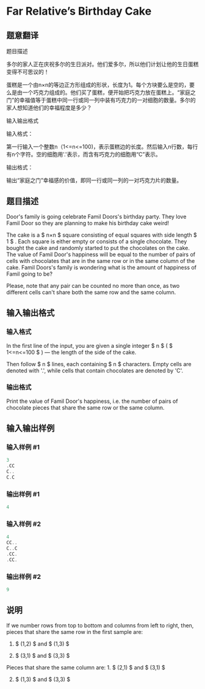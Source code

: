 # Far Relative’s Birthday Cake

## 题意翻译

题目描述

多尔的家人正在庆祝多尔的生日派对。他们爱多尔，所以他们计划让他的生日蛋糕变得不可思议的！

蛋糕是一个由n×n的等边正方形组成的形状，长度为1。每个方块要么是空的，要么是由一个巧克力组成的。他们买了蛋糕，便开始把巧克力放在蛋糕上。“家庭之门”的幸福值等于蛋糕中同一行或同一列中装有巧克力的一对细胞的数量。多尔的家人想知道他们的幸福程度是多少？

输入输出格式

输入格式：

第一行输入一个整数n（1<=n<=100)，表示蛋糕边的长度。然后输入n行数，每行有n个字符。空的细胞用'.'表示，而含有巧克力的细胞用“C”表示。

输出格式：

输出“家庭之门”幸福感的价值，即同一行或同一列的一对巧克力片的数量。

## 题目描述

Door's family is going celebrate Famil Doors's birthday party. They love Famil Door so they are planning to make his birthday cake weird!

The cake is a $ n×n $ square consisting of equal squares with side length $ 1 $ . Each square is either empty or consists of a single chocolate. They bought the cake and randomly started to put the chocolates on the cake. The value of Famil Door's happiness will be equal to the number of pairs of cells with chocolates that are in the same row or in the same column of the cake. Famil Doors's family is wondering what is the amount of happiness of Famil going to be?

Please, note that any pair can be counted no more than once, as two different cells can't share both the same row and the same column.

## 输入输出格式

### 输入格式

In the first line of the input, you are given a single integer $ n $ ( $ 1<=n<=100 $ ) — the length of the side of the cake.

Then follow $ n $ lines, each containing $ n $ characters. Empty cells are denoted with '.', while cells that contain chocolates are denoted by 'C'.

### 输出格式

Print the value of Famil Door's happiness, i.e. the number of pairs of chocolate pieces that share the same row or the same column.

## 输入输出样例

### 输入样例 #1

```cpp
3
.CC
C..
C.C

```
### 输出样例 #1

```cpp
4

```
### 输入样例 #2

```cpp
4
CC..
C..C
.CC.
.CC.

```
### 输出样例 #2

```cpp
9

```
## 说明

If we number rows from top to bottom and columns from left to right, then, pieces that share the same row in the first sample are:

1. $ (1,2) $ and $ (1,3) $

2. $ (3,1) $ and $ (3,3) $

Pieces that share the same column are: 1. $ (2,1) $ and $ (3,1) $

2. $ (1,3) $ and $ (3,3) $

